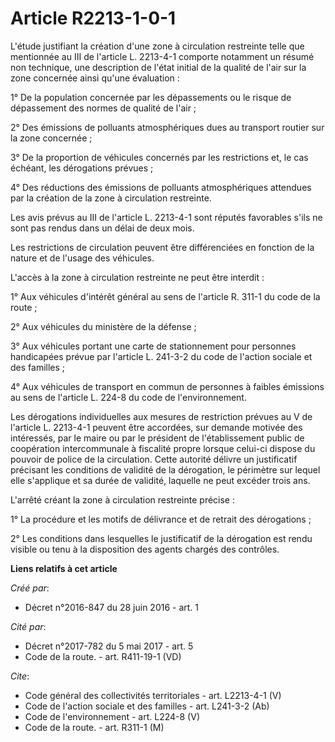 # Article R2213-1-0-1

L'étude justifiant la création d'une zone à circulation restreinte telle que mentionnée au III de l'article L. 2213-4-1
comporte notamment un résumé non technique, une description de l'état initial de la qualité de l'air sur la zone concernée
ainsi qu'une évaluation :

1° De la population concernée par les dépassements ou le risque de dépassement des normes de qualité de l'air ;

2° Des émissions de polluants atmosphériques dues au transport routier sur la zone concernée ;

3° De la proportion de véhicules concernés par les restrictions et, le cas échéant, les dérogations prévues ;

4° Des réductions des émissions de polluants atmosphériques attendues par la création de la zone à circulation restreinte.

Les avis prévus au III de l'article L. 2213-4-1 sont réputés favorables s'ils ne sont pas rendus dans un délai de deux mois.

Les restrictions de circulation peuvent être différenciées en fonction de la nature et de l'usage des véhicules.

L'accès à la zone à circulation restreinte ne peut être interdit :

1° Aux véhicules d'intérêt général au sens de l'article R. 311-1 du code de la route ;

2° Aux véhicules du ministère de la défense ;

3° Aux véhicules portant une carte de stationnement pour personnes handicapées prévue par l'article L. 241-3-2 du code de
l'action sociale et des familles ;

4° Aux véhicules de transport en commun de personnes à faibles émissions au sens de l'article L. 224-8 du code de
l'environnement.

Les dérogations individuelles aux mesures de restriction prévues au V de l'article L. 2213-4-1 peuvent être accordées, sur
demande motivée des intéressés, par le maire ou par le président de l'établissement public de coopération intercommunale à
fiscalité propre lorsque celui-ci dispose du pouvoir de police de la circulation. Cette autorité délivre un justificatif
précisant les conditions de validité de la dérogation, le périmètre sur lequel elle s'applique et sa durée de validité,
laquelle ne peut excéder trois ans.

L'arrêté créant la zone à circulation restreinte précise :

1° La procédure et les motifs de délivrance et de retrait des dérogations ;

2° Les conditions dans lesquelles le justificatif de la dérogation est rendu visible ou tenu à la disposition des agents
chargés des contrôles.

**Liens relatifs à cet article**

_Créé par_:

  - Décret n°2016-847 du 28 juin 2016 - art. 1

_Cité par_:

  - Décret n°2017-782 du 5 mai 2017 - art. 5
  - Code de la route. - art. R411-19-1 (VD)

_Cite_:

  - Code général des collectivités territoriales - art. L2213-4-1 (V)
  - Code de l'action sociale et des familles - art. L241-3-2 (Ab)
  - Code de l'environnement - art. L224-8 (V)
  - Code de la route. - art. R311-1 (M)
